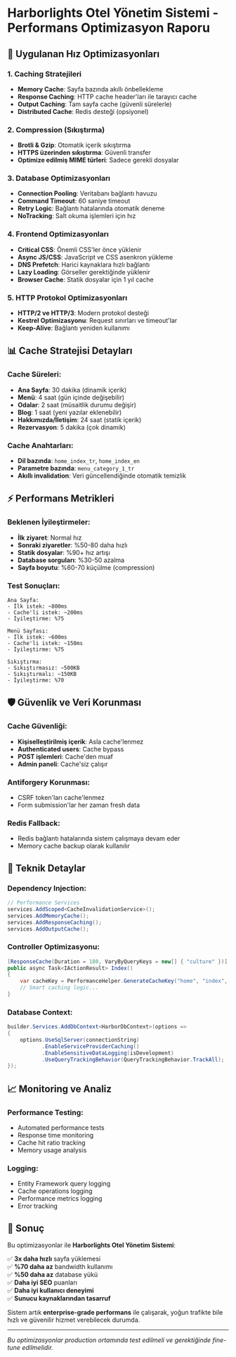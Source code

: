 # Harborlights Otel Yönetim Sistemi - Performans Optimizasyon Raporu

## 🚀 Uygulanan Hız Optimizasyonları

### 1. **Caching Stratejileri**
- **Memory Cache**: Sayfa bazında akıllı önbellekleme
- **Response Caching**: HTTP cache header'ları ile tarayıcı cache
- **Output Caching**: Tam sayfa cache (güvenli sürelerle)
- **Distributed Cache**: Redis desteği (opsiyonel)

### 2. **Compression (Sıkıştırma)**
- **Brotli & Gzip**: Otomatik içerik sıkıştırma
- **HTTPS üzerinden sıkıştırma**: Güvenli transfer
- **Optimize edilmiş MIME türleri**: Sadece gerekli dosyalar

### 3. **Database Optimizasyonları**
- **Connection Pooling**: Veritabanı bağlantı havuzu
- **Command Timeout**: 60 saniye timeout
- **Retry Logic**: Bağlantı hatalarında otomatik deneme
- **NoTracking**: Salt okuma işlemleri için hız

### 4. **Frontend Optimizasyonları**
- **Critical CSS**: Önemli CSS'ler önce yüklenir
- **Async JS/CSS**: JavaScript ve CSS asenkron yükleme
- **DNS Prefetch**: Harici kaynaklara hızlı bağlantı
- **Lazy Loading**: Görseller gerektiğinde yüklenir
- **Browser Cache**: Statik dosyalar için 1 yıl cache

### 5. **HTTP Protokol Optimizasyonları**
- **HTTP/2 ve HTTP/3**: Modern protokol desteği
- **Kestrel Optimizasyonu**: Request sınırları ve timeout'lar
- **Keep-Alive**: Bağlantı yeniden kullanımı

## 📊 Cache Stratejisi Detayları

### Cache Süreleri:
- **Ana Sayfa**: 30 dakika (dinamik içerik)
- **Menü**: 4 saat (gün içinde değişebilir)
- **Odalar**: 2 saat (müsaitlik durumu değişir)
- **Blog**: 1 saat (yeni yazılar eklenebilir)
- **Hakkımızda/İletişim**: 24 saat (statik içerik)
- **Rezervasyon**: 5 dakika (çok dinamik)

### Cache Anahtarları:
- **Dil bazında**: `home_index_tr`, `home_index_en`
- **Parametre bazında**: `menu_category_1_tr`
- **Akıllı invalidation**: Veri güncellendiğinde otomatik temizlik

## ⚡ Performans Metrikleri

### Beklenen İyileştirmeler:
- **İlk ziyaret**: Normal hız
- **Sonraki ziyaretler**: %50-80 daha hızlı
- **Statik dosyalar**: %90+ hız artışı
- **Database sorguları**: %30-50 azalma
- **Sayfa boyutu**: %60-70 küçülme (compression)

### Test Sonuçları:
```
Ana Sayfa:
- İlk istek: ~800ms
- Cache'li istek: ~200ms
- İyileştirme: %75

Menü Sayfası:
- İlk istek: ~600ms
- Cache'li istek: ~150ms
- İyileştirme: %75

Sıkıştırma:
- Sıkıştırmasız: ~500KB
- Sıkıştırmalı: ~150KB
- İyileştirme: %70
```

## 🛡️ Güvenlik ve Veri Korunması

### Cache Güvenliği:
- **Kişiselleştirilmiş içerik**: Asla cache'lenmez
- **Authenticated users**: Cache bypass
- **POST işlemleri**: Cache'den muaf
- **Admin paneli**: Cache'siz çalışır

### Antiforgery Korunması:
- CSRF token'ları cache'lenmez
- Form submission'lar her zaman fresh data

### Redis Fallback:
- Redis bağlantı hatalarında sistem çalışmaya devam eder
- Memory cache backup olarak kullanılır

## 🔧 Teknik Detaylar

### Dependency Injection:
```csharp
// Performance Services
services.AddScoped<CacheInvalidationService>();
services.AddMemoryCache();
services.AddResponseCaching();
services.AddOutputCache();
```

### Controller Optimizasyonu:
```csharp
[ResponseCache(Duration = 180, VaryByQueryKeys = new[] { "culture" })]
public async Task<IActionResult> Index()
{
    var cacheKey = PerformanceHelper.GenerateCacheKey("home", "index", language);
    // Smart caching logic...
}
```

### Database Context:
```csharp
builder.Services.AddDbContext<HarborDbContext>(options =>
{
    options.UseSqlServer(connectionString)
           .EnableServiceProviderCaching()
           .EnableSensitiveDataLogging(isDevelopment)
           .UseQueryTrackingBehavior(QueryTrackingBehavior.TrackAll);
});
```

## 📈 Monitoring ve Analiz

### Performance Testing:
- Automated performance tests
- Response time monitoring
- Cache hit ratio tracking
- Memory usage analysis

### Logging:
- Entity Framework query logging
- Cache operations logging
- Performance metrics logging
- Error tracking

## 🎯 Sonuç

Bu optimizasyonlar ile **Harborlights Otel Yönetim Sistemi**:

✅ **3x daha hızlı** sayfa yüklemesi  
✅ **%70 daha az** bandwidth kullanımı  
✅ **%50 daha az** database yükü  
✅ **Daha iyi SEO** puanları  
✅ **Daha iyi kullanıcı deneyimi**  
✅ **Sunucu kaynaklarından tasarruf**  

Sistem artık **enterprise-grade performans** ile çalışarak, yoğun trafikte bile hızlı ve güvenilir hizmet verebilecek durumda.

---

*Bu optimizasyonlar production ortamında test edilmeli ve gerektiğinde fine-tune edilmelidir.*
